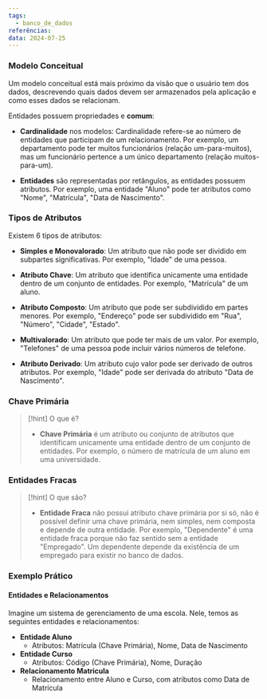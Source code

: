 ```yaml
---
tags:
  - banco_de_dados
referências: 
data: 2024-07-25
---
```

### Modelo Conceitual

Um modelo conceitual está mais próximo da visão que o usuário tem dos dados, descrevendo quais dados devem ser armazenados pela aplicação e como esses dados se relacionam.

Entidades possuem propriedades e **comum**:

- **Cardinalidade** nos modelos: Cardinalidade refere-se ao número de entidades que participam de um relacionamento. Por exemplo, um departamento pode ter muitos funcionários (relação um-para-muitos), mas um funcionário pertence a um único departamento (relação muitos-para-um).
    
- **Entidades** são representadas por retângulos, as entidades possuem atributos. Por exemplo, uma entidade "Aluno" pode ter atributos como "Nome", "Matrícula", "Data de Nascimento".
    

### Tipos de Atributos

Existem 6 tipos de atributos:

- **Simples e Monovalorado**: Um atributo que não pode ser dividido em subpartes significativas. Por exemplo, "Idade" de uma pessoa.
    
- **Atributo Chave**: Um atributo que identifica unicamente uma entidade dentro de um conjunto de entidades. Por exemplo, "Matrícula" de um aluno.
    
- **Atributo Composto**: Um atributo que pode ser subdividido em partes menores. Por exemplo, "Endereço" pode ser subdividido em "Rua", "Número", "Cidade", "Estado".
    
- **Multivalorado**: Um atributo que pode ter mais de um valor. Por exemplo, "Telefones" de uma pessoa pode incluir vários números de telefone.
    
- **Atributo Derivado**: Um atributo cujo valor pode ser derivado de outros atributos. Por exemplo, "Idade" pode ser derivada do atributo "Data de Nascimento".
    

### Chave Primária

> [!hint] O que é?
> 
> - **Chave Primária** é um atributo ou conjunto de atributos que identificam unicamente uma entidade dentro de um conjunto de entidades. Por exemplo, o número de matrícula de um aluno em uma universidade.

### Entidades Fracas

> [!hint] O que são?
> 
> - **Entidade Fraca** não possui atributo chave primária por si só, não é possível definir uma chave primária, nem simples, nem composta e depende de outra entidade. Por exemplo, "Dependente" é uma entidade fraca porque não faz sentido sem a entidade "Empregado". Um dependente depende da existência de um empregado para existir no banco de dados.

### Exemplo Prático

#### Entidades e Relacionamentos

Imagine um sistema de gerenciamento de uma escola. Nele, temos as seguintes entidades e relacionamentos:

- **Entidade Aluno**
    - Atributos: Matrícula (Chave Primária), Nome, Data de Nascimento
- **Entidade Curso**
    - Atributos: Código (Chave Primária), Nome, Duração
- **Relacionamento Matricula**
    - Relacionamento entre Aluno e Curso, com atributos como Data de Matrícula

